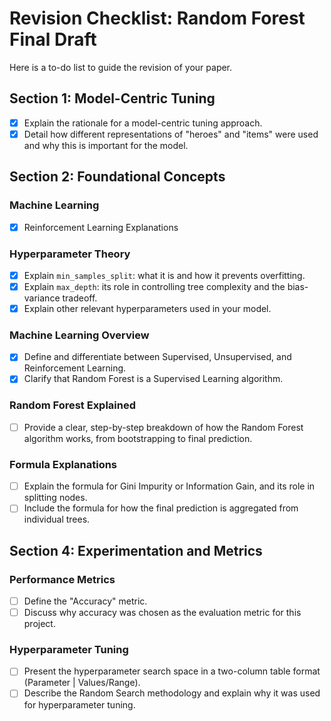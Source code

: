 # Revision Checklist: Random Forest Final Draft

Here is a to-do list to guide the revision of your paper.

## Section 1: Model-Centric Tuning

- [X] Explain the rationale for a model-centric tuning approach.
- [X] Detail how different representations of "heroes" and "items" were used and why this is important for the model.

## Section 2: Foundational Concepts
### Machine Learning 
- [X] Reinforcement Learning Explanations
### Hyperparameter Theory

- [X] Explain `min_samples_split`: what it is and how it prevents overfitting.
- [X] Explain `max_depth`: its role in controlling tree complexity and the bias-variance tradeoff.
- [X] Explain other relevant hyperparameters used in your model.

### Machine Learning Overview

- [X] Define and differentiate between Supervised, Unsupervised, and Reinforcement Learning.
- [X] Clarify that Random Forest is a Supervised Learning algorithm.

### Random Forest Explained

- [ ] Provide a clear, step-by-step breakdown of how the Random Forest algorithm works, from bootstrapping to final prediction.

### Formula Explanations

- [ ] Explain the formula for Gini Impurity or Information Gain, and its role in splitting nodes.
- [ ] Include the formula for how the final prediction is aggregated from individual trees.

## Section 4: Experimentation and Metrics

### Performance Metrics

- [ ] Define the "Accuracy" metric.
- [ ] Discuss why accuracy was chosen as the evaluation metric for this project.

### Hyperparameter Tuning

- [ ] Present the hyperparameter search space in a two-column table format (Parameter | Values/Range).
- [ ] Describe the Random Search methodology and explain why it was used for hyperparameter tuning.
